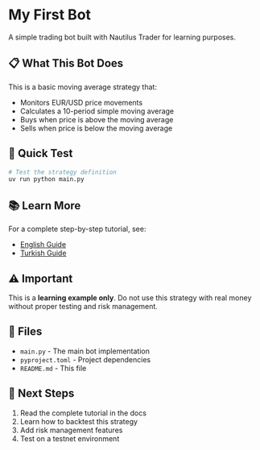 # My First Bot

A simple trading bot built with Nautilus Trader for learning purposes.

## 📋 What This Bot Does

This is a basic moving average strategy that:
- Monitors EUR/USD price movements
- Calculates a 10-period simple moving average
- Buys when price is above the moving average
- Sells when price is below the moving average

## 🚀 Quick Test

```bash
# Test the strategy definition
uv run python main.py
```

## 📚 Learn More

For a complete step-by-step tutorial, see:
- [English Guide](../../docs/bot-guides/my-first-bot.md)
- [Turkish Guide](../../docs/bot-guides/my-first-bot.tr.md)

## ⚠️ Important

This is a **learning example only**. Do not use this strategy with real money without proper testing and risk management.

## 📁 Files

- `main.py` - The main bot implementation
- `pyproject.toml` - Project dependencies
- `README.md` - This file

## 🔄 Next Steps

1. Read the complete tutorial in the docs
2. Learn how to backtest this strategy
3. Add risk management features
4. Test on a testnet environment
